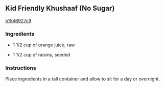 ## Kid Friendly Khushaaf (No Sugar)

[b1546927c9](http://www.food.com/recipe/kid-friendly-khushaaf-no-sugar-386503)

### Ingredients

 - 1 1/2 cup of orange juice, raw

 - 1 1/2 cup of raisins, seeded

### Instructions

Place ingredients in a tall container and allow to sit for a day or overnight.